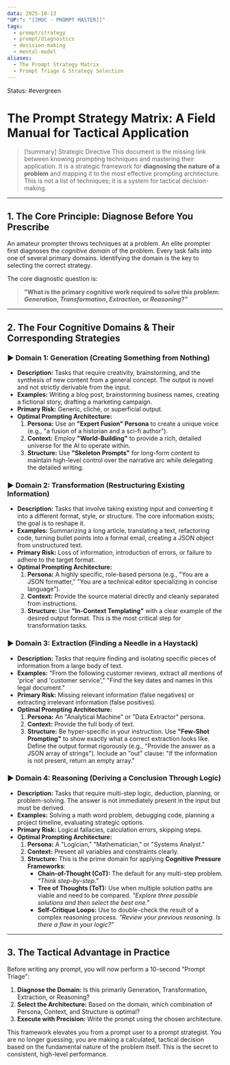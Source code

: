 ```yaml
---
data: 2025-10-13
"UP:": "[[MOC - PROMPT MASTER]]"
tags:
  - prompt/strategy
  - prompt/diagnostics
  - decision-making
  - mental-model
aliases:
  - The Prompt Strategy Matrix
  - Prompt Triage & Strategy Selection
---
```

Status: #evergreen

# The Prompt Strategy Matrix: A Field Manual for Tactical Application

> [!summary] Strategic Directive
> This document is the missing link between knowing prompting techniques and mastering their application. It is a strategic framework for **diagnosing the nature of a problem** and mapping it to the most effective prompting architecture. This is not a list of techniques; it is a system for tactical decision-making.

---

## 1. The Core Principle: Diagnose Before You Prescribe

An amateur prompter throws techniques at a problem. An elite prompter first diagnoses the *cognitive domain* of the problem. Every task falls into one of several primary domains. Identifying the domain is the key to selecting the correct strategy.

The core diagnostic question is:

> **"What is the primary cognitive work required to solve this problem: *Generation*, *Transformation*, *Extraction*, or *Reasoning*?"**

---

## 2. The Four Cognitive Domains & Their Corresponding Strategies

### ► Domain 1: Generation (Creating Something from Nothing)
- **Description:** Tasks that require creativity, brainstorming, and the synthesis of new content from a general concept. The output is novel and not strictly derivable from the input.
- **Examples:** Writing a blog post, brainstorming business names, creating a fictional story, drafting a marketing campaign.
- **Primary Risk:** Generic, cliché, or superficial output.
- **Optimal Prompting Architecture:**
    1.  **Persona:** Use an **"Expert Fusion" Persona** to create a unique voice (e.g., "a fusion of a historian and a sci-fi author").
    2.  **Context:** Employ **"World-Building"** to provide a rich, detailed universe for the AI to operate within.
    3.  **Structure:** Use **"Skeleton Prompts"** for long-form content to maintain high-level control over the narrative arc while delegating the detailed writing.

### ► Domain 2: Transformation (Restructuring Existing Information)
- **Description:** Tasks that involve taking existing input and converting it into a different format, style, or structure. The core information exists; the goal is to reshape it.
- **Examples:** Summarizing a long article, translating a text, refactoring code, turning bullet points into a formal email, creating a JSON object from unstructured text.
- **Primary Risk:** Loss of information, introduction of errors, or failure to adhere to the target format.
- **Optimal Prompting Architecture:**
    1.  **Persona:** A highly specific, role-based persona (e.g., "You are a JSON formatter," "You are a technical editor specializing in concise language").
    2.  **Context:** Provide the source material directly and cleanly separated from instructions.
    3.  **Structure:** Use **"In-Context Templating"** with a clear example of the desired output format. This is the most critical step for transformation tasks.

### ► Domain 3: Extraction (Finding a Needle in a Haystack)
- **Description:** Tasks that require finding and isolating specific pieces of information from a large body of text.
- **Examples:** "From the following customer reviews, extract all mentions of 'price' and 'customer service'," "Find the key dates and names in this legal document."
- **Primary Risk:** Missing relevant information (false negatives) or extracting irrelevant information (false positives).
- **Optimal Prompting Architecture:**
    1.  **Persona:** An "Analytical Machine" or "Data Extractor" persona.
    2.  **Context:** Provide the full body of text.
    3.  **Structure:** Be hyper-specific in your instruction. Use **"Few-Shot Prompting"** to show exactly what a correct extraction looks like. Define the output format rigorously (e.g., "Provide the answer as a JSON array of strings"). Include an "out" clause: "If the information is not present, return an empty array."

### ► Domain 4: Reasoning (Deriving a Conclusion Through Logic)
- **Description:** Tasks that require multi-step logic, deduction, planning, or problem-solving. The answer is not immediately present in the input but must be derived.
- **Examples:** Solving a math word problem, debugging code, planning a project timeline, evaluating strategic options.
- **Primary Risk:** Logical fallacies, calculation errors, skipping steps.
- **Optimal Prompting Architecture:**
    1.  **Persona:** A "Logician," "Mathematician," or "Systems Analyst."
    2.  **Context:** Present all variables and constraints clearly.
    3.  **Structure:** This is the prime domain for applying **Cognitive Pressure Frameworks**:
        - **Chain-of-Thought (CoT):** The default for any multi-step problem. *"Think step-by-step."*
        - **Tree of Thoughts (ToT):** Use when multiple solution paths are viable and need to be compared. *"Explore three possible solutions and then select the best one."*
        - **Self-Critique Loops:** Use to double-check the result of a complex reasoning process. *"Review your previous reasoning. Is there a flaw in your logic?"*

---

## 3. The Tactical Advantage in Practice

Before writing any prompt, you will now perform a 10-second "Prompt Triage":

1.  **Diagnose the Domain:** Is this primarily Generation, Transformation, Extraction, or Reasoning?
2.  **Select the Architecture:** Based on the domain, which combination of Persona, Context, and Structure is optimal?
3.  **Execute with Precision:** Write the prompt using the chosen architecture.

This framework elevates you from a prompt user to a prompt strategist. You are no longer guessing; you are making a calculated, tactical decision based on the fundamental nature of the problem itself. This is the secret to consistent, high-level performance.
